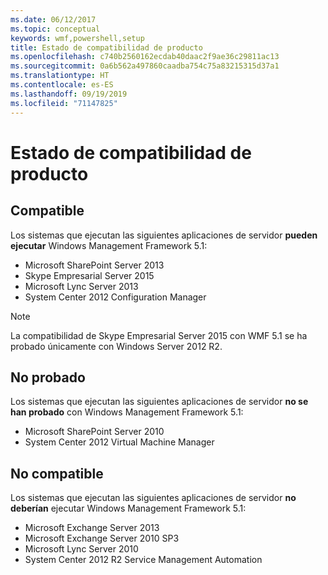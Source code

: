 ```yaml
---
ms.date: 06/12/2017
ms.topic: conceptual
keywords: wmf,powershell,setup
title: Estado de compatibilidad de producto
ms.openlocfilehash: c740b2560162ecdab40daac2f9ae36c29811ac13
ms.sourcegitcommit: 0a6b562a497860caadba754c75a83215315d37a1
ms.translationtype: HT
ms.contentlocale: es-ES
ms.lasthandoff: 09/19/2019
ms.locfileid: "71147825"
---
```

# <a name="product-compatibility-status"></a>Estado de compatibilidad de producto

## <a name="compatible"></a>Compatible

Los sistemas que ejecutan las siguientes aplicaciones de servidor **pueden ejecutar** Windows Management Framework 5.1:

- Microsoft SharePoint Server 2013
- Skype Empresarial Server 2015
- Microsoft Lync Server 2013
- System Center 2012 Configuration Manager

> [!NOTE]
> La compatibilidad de Skype Empresarial Server 2015 con WMF 5.1 se ha probado únicamente con Windows Server 2012 R2.

## <a name="not-tested"></a>No probado

Los sistemas que ejecutan las siguientes aplicaciones de servidor **no se han probado** con Windows Management Framework 5.1:

- Microsoft SharePoint Server 2010
- System Center 2012 Virtual Machine Manager

## <a name="incompatible"></a>No compatible

Los sistemas que ejecutan las siguientes aplicaciones de servidor **no deberían** ejecutar Windows Management Framework 5.1:

- Microsoft Exchange Server 2013
- Microsoft Exchange Server 2010 SP3
- Microsoft Lync Server 2010
- System Center 2012 R2 Service Management Automation
